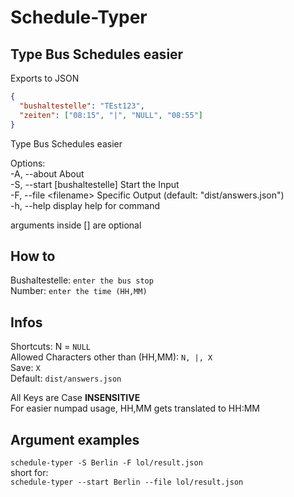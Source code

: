 # Schedule-Typer

## Type Bus Schedules easier

Exports to JSON

```json
{
  "bushaltestelle": "TEst123",
  "zeiten": ["08:15", "|", "NULL", "08:55"]
}
```

Type Bus Schedules easier

Options:  
  -A, --about                   About  
  -S, --start [bushaltestelle]  Start the Input  
  -F, --file \<filename\>         Specific Output (default: "dist/answers.json")  
  -h, --help                    display help for command  

arguments inside [] are optional

## How to

Bushaltestelle: `enter the bus stop`  
Number: `enter the time (HH,MM)`  

## Infos

Shortcuts: N = `NULL`  
Allowed Characters other than (HH,MM): `N, |, X`  
Save: `X`  
Default: `dist/answers.json`  

All Keys are Case **INSENSITIVE**  
For easier numpad usage, HH,MM gets translated to HH:MM

## Argument examples

```schedule-typer -S Berlin -F lol/result.json```  
short for:  
```schedule-typer --start Berlin --file lol/result.json```